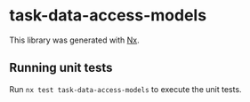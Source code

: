# task-data-access-models

This library was generated with [Nx](https://nx.dev).

## Running unit tests

Run `nx test task-data-access-models` to execute the unit tests.
